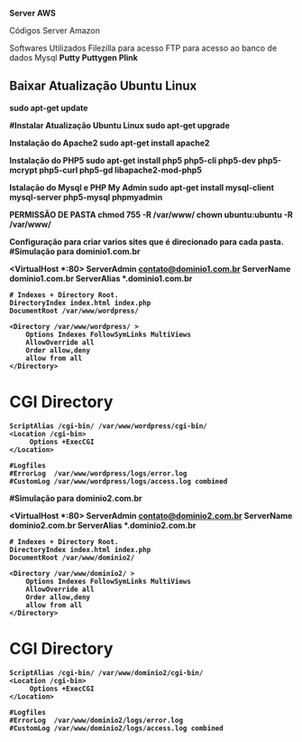 <b>Server AWS</b>

Códigos Server Amazon

Softwares Utilizados Filezilla para acesso FTP para acesso ao banco de dados Mysql <b> Putty Puttygen Plink <b>

<h2>Baixar Atualização Ubuntu Linux</h2>

sudo apt-get update


#Instalar Atualização Ubuntu Linux sudo apt-get upgrade

Instalação do Apache2
sudo apt-get install apache2

Instalação do PHP5
sudo apt-get install php5 php5-cli php5-dev php5-mcrypt php5-curl php5-gd libapache2-mod-php5

Istalação do Mysql e PHP My Admin
sudo apt-get install mysql-client mysql-server php5-mysql phpmyadmin

PERMISSÃO DE PASTA
chmod 755 -R /var/www/ chown ubuntu:ubuntu -R /var/www/

Configuração para criar varios sites que é direcionado para cada pasta.
#Simulação para dominio1.com.br

<VirtualHost *:80> ServerAdmin contato@dominio1.com.br ServerName dominio1.com.br ServerAlias *.dominio1.com.br

    # Indexes + Directory Root.
    DirectoryIndex index.html index.php
    DocumentRoot /var/www/wordpress/

    <Directory /var/www/wordpress/ >
        Options Indexes FollowSymLinks MultiViews
        AllowOverride all
        Order allow,deny
        allow from all
    </Directory>
    
   # CGI Directory
    ScriptAlias /cgi-bin/ /var/www/wordpress/cgi-bin/
    <Location /cgi-bin>
         Options +ExecCGI
    </Location>

    #Logfiles
    #ErrorLog  /var/www/wordpress/logs/error.log
    #CustomLog /var/www/wordpress/logs/access.log combined
#Simulação para dominio2.com.br

<VirtualHost *:80> ServerAdmin contato@dominio2.com.br ServerName dominio2.com.br ServerAlias *.dominio2.com.br

    # Indexes + Directory Root.
    DirectoryIndex index.html index.php
    DocumentRoot /var/www/dominio2/

    <Directory /var/www/dominio2/ >
        Options Indexes FollowSymLinks MultiViews
        AllowOverride all
        Order allow,deny
        allow from all
    </Directory>
    
   # CGI Directory
    ScriptAlias /cgi-bin/ /var/www/dominio2/cgi-bin/
    <Location /cgi-bin>
         Options +ExecCGI
    </Location>

    #Logfiles
    #ErrorLog  /var/www/dominio2/logs/error.log
    #CustomLog /var/www/dominio2/logs/access.log combined
